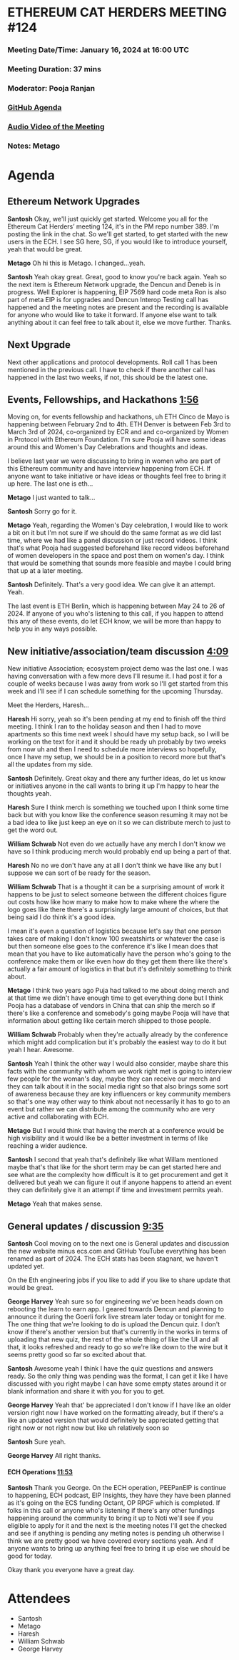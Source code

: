 # ETHEREUM CAT HERDERS MEETING #124

### Meeting Date/Time: January 16, 2024 at 16:00 UTC
### Meeting Duration:  37 mins
### Moderator: Pooja Ranjan
### [GitHub Agenda](https://github.com/ethcatherders/PM/issues/389)
### [ Audio Video of the Meeting](https://www.youtube.com/watch?v=gulaktRAf6U)

### Notes: Metago

# Agenda

## Ethereum Network Upgrades

**Santosh**
Okay, we'll just quickly get started. Welcome you all for the Ethereum Cat Herders’ meeting 124, it's in the PM repo number 389. I'm posting the link in the chat. So we'll get started, to get started with the new users in the ECH. I see SG here, SG, if you would like to introduce yourself, yeah that would be great.

**Metago**
Oh hi this is Metago. I changed…yeah.

**Santosh**
Yeah okay great. Great, good to know you're back again. Yeah so the next item is Ethereum Network upgrade, the Dencun and Deneb is in progress. Well Explorer is happening, EIP 7569 hard code meta Ron is also part of meta EIP is for upgrades and Dencun Interop Testing call has happened and the meeting notes are present and the recording is available for anyone who would like to take it forward. If anyone else want to talk anything about it can feel free to talk about it, else we move further. Thanks. 

## Next Upgrade

Next other applications and protocol developments. Roll call 1 has been mentioned in the previous call. I have to check if there another call has happened in the last two weeks, if not, this should be the latest one. 

## Events, Fellowships, and Hackathons [1:56]( https://youtu.be/OLq4x5WRFzs?si=lHH-p3aYu40tFHGz&t=116) 

Moving on, for events fellowship and hackathons, uh ETH Cinco de Mayo is happening between February 2nd to 4th.  ETH Denver is between Feb 3rd to March 3rd of 2024, co-organized by ECR and and co-organized by Women in Protocol with Ethereum Foundation. I'm sure Pooja will have some ideas around this and Women's Day Celebrations and thoughts and ideas. 

I believe last year we were discussing to bring in women who are part of this Ethereum community and have interview happening from ECH. If anyone want to take initiative or have ideas or thoughts feel free to bring it up here. The last one is eth…

**Metago**
I just wanted to talk…

**Santosh**
Sorry go for it.

**Metago**
Yeah, regarding the Women's Day celebration, I would like to work a bit on it but I'm not sure if we should do the same format as we did last time, where we had like a panel discussion or just record videos. I think that's what Pooja had suggested beforehand like record videos beforehand of women developers in the space and post them on women's day. I think that would be something that sounds more feasible and maybe I could bring that up at a later meeting.

**Santosh**
Definitely. That's a very good idea. We can give it an attempt. Yeah.

The last event is ETH Berlin, which is happening between May 24 to 26 of 2024. If anyone of you who's listening to this call, if you happen to attend this any of these events, do let ECH know, we will be more than happy to help you in any ways possible.

## New initiative/association/team discussion [4:09]( https://youtu.be/OLq4x5WRFzs?si=Gz1OmQ7oIImLR2Cr&t=249) 

New initiative Association; ecosystem project demo was the last one. I was having conversation with a few more devs I'll resume it. I had post it for a couple of weeks because I was away from work so I'll get started from this week and I'll see if I can schedule something for the upcoming Thursday.

Meet the Herders, Haresh…

**Haresh**
Hi sorry, yeah so it's been pending at my end to finish off the third meeting. I think I ran to the holiday season and then I had to move apartments so this time next week I should have my setup back, so I will be working on the text for it and it should be ready uh probably by two weeks from now uh and then I need to schedule more interviews so hopefully, once I have my setup, we should be in a position to record more but that's all the updates from my side.

**Santosh**
Definitely. Great okay and there any further ideas, do let us know or initiatives anyone in the call wants to bring it up I'm happy to hear the thoughts yeah.

**Haresh**
Sure I think merch is something we touched upon I think some time back but with you know like the conference season resuming it may not be a bad idea to like just keep an eye on it so we can distribute merch to just to get the word out.

**William Schwab**
Not even do we actually have any merch I don't know we have so I think producing merch would probably end up being a part of that.

**Haresh**
No no we don't have any at all I don't think we have like any but I suppose we can sort of be ready for the season.

**William Schwab**
That is a thought it can be a surprising amount of work it happens to be just to select someone between the different choices figure out costs how like how many to make how to make where the where the logo goes like there there's a surprisingly large amount of choices, but that being said I do think it's a good idea. 

I mean it's even a question of logistics because let's say that one person takes care of making I don't know 100 sweatshirts or whatever the case is but then someone else goes to the conference it's like I mean does that mean that you have to like automatically have the person who's going to the conference make them or like even how do they get them there like there's actually a fair amount of logistics in that but it's definitely something to think about.

**Metago**
I think two years ago Puja had talked to me about doing merch and at that time we didn't have enough time to get everything done but I think Pooja has a database of vendors in China that can ship the merch so if there's like a conference and somebody's going maybe Pooja will have that information about getting like certain merch shipped to those people.

**William Schwab**
Probably when they're actually already by the conference which might add complication but it's probably the easiest way to do it but yeah I hear. Awesome.

**Santosh**
Yeah I think the other way I would also consider, maybe share this facts with the community with whom we work right met is going to interview few people for the woman's day, maybe they can receive our merch and they can talk about it in the social media right so that also brings some sort of awareness because they are key influencers or key community members so that's one way other way to think about not necessarily it has to go to an event but rather we can distribute among the community who are very active and collaborating with ECH.

**Metago**
But I would think that having the merch at a conference would be high visibility and it would like be a better investment in terms of like reaching a wider audience.

**Santosh**
I second that yeah that's definitely like what Willam mentioned maybe that's that like for the short term may be can get started here and see what are the complexity how difficult is it to get procurement and get it delivered but yeah we can figure it out if anyone happens to attend an event they can definitely give it an attempt if time and investment permits yeah.

**Metago**
Yeah that makes sense.

## General updates / discussion [9:35]( https://youtu.be/OLq4x5WRFzs?si=XwtfJ0k2MrNoeByt&t=575) 

**Santosh**
Cool moving on to the next one is General updates and discussion the new website minus ecs.com and GitHub YouTube everything has been renamed as part of 2024. The ECH stats has been stagnant, we haven't updated yet. 

On the Eth engineering jobs if you like to add if you like to share update that would be great.

**George Harvey**
Yeah sure so for engineering we've been heads down on rebooting the learn to earn app. I geared towards Dencun and planning to announce it during the Goerli fork live stream later today or tonight for me. The one thing that we're looking to do is upload the Dencun quiz. I don't know if there's another version but that's currently in the works in terms of uploading that new quiz, the rest of the whole thing of like the UI and all that, it looks refreshed and ready to go so we're like down to the wire but it seems pretty good so far so excited about that.

**Santosh**
Awesome yeah I think I have the quiz questions and answers ready. So the only thing was pending was the format, I can get it like I have discussed with you right maybe I can have some empty states around it or blank information and share it with you for you to get.

**George Harvey**
Yeah that' be appreciated I don't know if I have like an older version right now I have worked on the formatting already, but if there's a like an updated version that would definitely be appreciated getting that right now or not right now but like uh relatively soon so

**Santosh**
Sure yeah.

**George Harvey**
All right thanks.

#### ECH Operations [11:53]( https://youtu.be/OLq4x5WRFzs?si=LK9pMN4OMhURb0Az&t=713) 

**Santosh**
Thank you George. On the ECH operation, PEEPanEIP is continue to happening, ECH podcast, EIP Insights, they have they have been planned as it's going on the ECS funding Octant, OP RPGF which is completed. If folks in this call or anyone who's listening if there's any other fundings happening around the community to bring it up to Noti we'll see if you eligible to apply for it and the next is the meeting notes I'll get the checked and see if anything is pending any meting notes is pending uh otherwise I think we are pretty good we have covered every sections yeah. And if anyone wants to bring up anything feel free to bring it up else we should be good for today.

Okay thank you everyone have a great day.

# Attendees

* Santosh
* Metago
* Haresh
* William Schwab
* George Harvey


